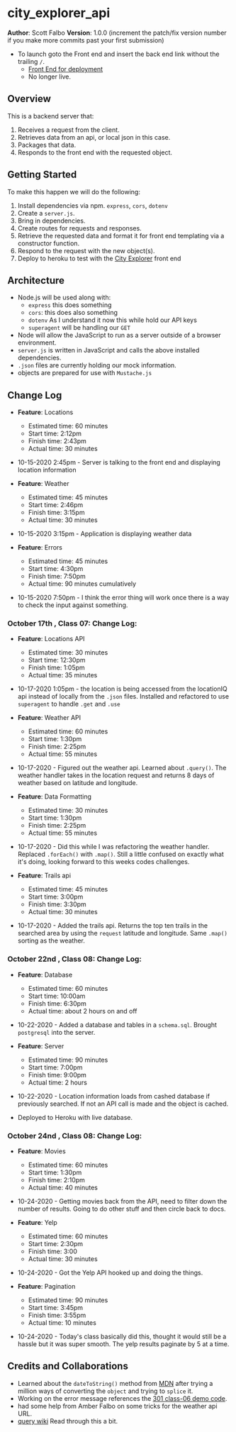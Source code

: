 # city_explorer_api

**Author**: Scott Falbo
**Version**: 1.0.0 (increment the patch/fix version number if you make more commits past your first submission)

+ To launch goto the Front end and insert the back end link without the trailing `/`.
  + [Front End for deployment](https://codefellows.github.io/code-301-guide/curriculum/city-explorer-app/front-end/)<br>
  + No longer live.

## Overview
This is a backend server that:
1. Receives a request from the client.
2. Retrieves data from an api, or local json in this case.
3. Packages that data.
4. Responds to the front end with the requested object.

## Getting Started
To make this happen we will do the following:
  1. Install dependencies via npm. `express`, `cors`, `dotenv`
  2. Create a `server.js`.
  3. Bring in dependencies.
  4. Create routes for requests and responses.
  5. Retrieve the requested data and format it for front end templating via a constructor function.
  6. Respond to the request with the new object(s).
  7. Deploy to heroku to test with the [City Explorer](https://codefellows.github.io/code-301-guide/curriculum/city-explorer-app/front-end/) front end

## Architecture
+ Node.js will be used along with:
  + `express` this does something
  + `cors`: this does also something
  + `dotenv` As I understand it now this while hold our API keys
  + `superagent` will be handling our `GET`
+ Node will allow the JavaScript to run as a server outside of a browser environment.
+ `server.js` is written in JavaScript and calls the above installed dependencies.
+ `.json` files are currently holding our mock information.
+ objects are prepared for use with `Mustache.js`

## Change Log

+ **Feature**: Locations
  + Estimated time: 60 minutes
  + Start time: 2:12pm
  + Finish time: 2:43pm
  + Actual time: 30 minutes
+ 10-15-2020 2:45pm - Server is talking to the front end and displaying location information

+ **Feature**: Weather
  + Estimated time: 45 minutes
  + Start time: 2:46pm
  + Finish time: 3:15pm
  + Actual time: 30 minutes
+ 10-15-2020 3:15pm - Application is displaying weather data

+ **Feature**: Errors
  + Estimated time: 45 minutes
  + Start time: 4:30pm
  + Finish time: 7:50pm
  + Actual time: 90 minutes cumulatively
+ 10-15-2020 7:50pm - I think the error thing will work once there is a way to check the input against something.

### October 17th , Class 07: Change Log:

+ **Feature**: Locations API
  + Estimated time: 30 minutes
  + Start time: 12:30pm
  + Finish time: 1:05pm
  + Actual time: 35 minutes
+ 10-17-2020 1:05pm - the location is being accessed from the locationIQ api instead of locally from the `.json` files.  Installed and refactored to use `superagent` to handle `.get` and `.use`

+ **Feature**: Weather API
  + Estimated time: 60 minutes
  + Start time: 1:30pm
  + Finish time: 2:25pm
  + Actual time: 55 minutes
+ 10-17-2020 - Figured out the weather api.  Learned about `.query()`.  The weather handler takes in the location request and returns 8 days of weather based on latitude and longitude.


+ **Feature**: Data Formatting
  + Estimated time: 30 minutes
  + Start time: 1:30pm
  + Finish time: 2:25pm
  + Actual time: 55 minutes
+ 10-17-2020 - Did this while I was refactoring the weather handler.  Replaced `.forEach()` with `.map()`.  Still a little confused on exactly what it's doing, looking forward to this weeks codes challenges.


+ **Feature**: Trails api
  + Estimated time: 45 minutes
  + Start time: 3:00pm
  + Finish time: 3:30pm
  + Actual time: 30 minutes
+ 10-17-2020 - Added the trails api.  Returns the top ten trails in the searched area by using the `request` latitude and longitude.  Same `.map()` sorting as the weather.

### October 22nd , Class 08: Change Log:

+ **Feature**: Database
  + Estimated time: 60 minutes
  + Start time: 10:00am
  + Finish time: 6:30pm
  + Actual time: about 2 hours on and off
+ 10-22-2020 - Added a database and tables in a `schema.sql`.  Brought `postgresql` into the server.

+ **Feature**: Server
  + Estimated time: 90 minutes
  + Start time: 7:00pm
  + Finish time: 9:00pm
  + Actual time: 2 hours
+ 10-22-2020 - Location information loads from cashed database if previously searched.  If not an API call is made and the object is cached.

+ Deployed to Heroku with live database.

### October 24nd , Class 08: Change Log:

+ **Feature**: Movies
  + Estimated time: 60 minutes
  + Start time: 1:30pm
  + Finish time: 2:10pm
  + Actual time: 40 minutes
+ 10-24-2020 - Getting movies back from the API, need to filter down the number of results.  Going to do other stuff and then circle back to docs.

+ **Feature**: Yelp
  + Estimated time: 60 minutes
  + Start time: 2:30pm
  + Finish time: 3:00
  + Actual time: 30 minutes
+ 10-24-2020 - Got the Yelp API hooked up and doing the things.

+ **Feature**: Pagination
  + Estimated time: 90 minutes
  + Start time: 3:45pm
  + Finish time: 3:55pm
  + Actual time: 10 minutes
+ 10-24-2020 - Today's class basically did this, thought it would still be a hassle but it was super smooth.  The yelp results paginate by 5 at a time.


## Credits and Collaborations
+ Learned about the `dateToString()` method from [MDN](https://developer.mozilla.org/en-US/docs/Web/JavaScript/Reference/Global_Objects/Date/toString) after trying a million ways of converting the `object` and trying to `splice` it.<br>
+ Working on the error message references the [301 class-06 demo code](https://github.com/codefellows/seattle-301n19/blob/master/class-06/demo/server/server.js).<br>
+ had some help from Amber Falbo on some tricks for the weather api URL.
+ [query wiki](https://en.wikipedia.org/wiki/Query_string) Read through this a bit.

